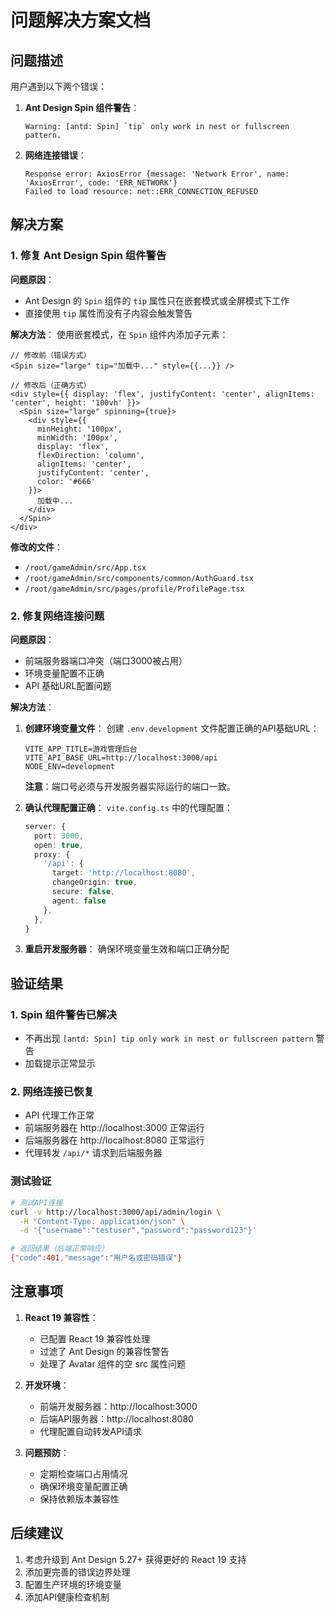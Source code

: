 # 问题解决方案文档

## 问题描述

用户遇到以下两个错误：

1. **Ant Design Spin 组件警告**：
   ```
   Warning: [antd: Spin] `tip` only work in nest or fullscreen pattern.
   ```

2. **网络连接错误**：
   ```
   Response error: AxiosError {message: 'Network Error', name: 'AxiosError', code: 'ERR_NETWORK'}
   Failed to load resource: net::ERR_CONNECTION_REFUSED
   ```

## 解决方案

### 1. 修复 Ant Design Spin 组件警告

**问题原因**：
- Ant Design 的 `Spin` 组件的 `tip` 属性只在嵌套模式或全屏模式下工作
- 直接使用 `tip` 属性而没有子内容会触发警告

**解决方法**：
使用嵌套模式，在 `Spin` 组件内添加子元素：

```tsx
// 修改前（错误方式）
<Spin size="large" tip="加载中..." style={{...}} />

// 修改后（正确方式）
<div style={{ display: 'flex', justifyContent: 'center', alignItems: 'center', height: '100vh' }}>
  <Spin size="large" spinning={true}>
    <div style={{ 
      minHeight: '100px', 
      minWidth: '100px',
      display: 'flex',
      flexDirection: 'column',
      alignItems: 'center',
      justifyContent: 'center',
      color: '#666'
    }}>
      加载中...
    </div>
  </Spin>
</div>
```

**修改的文件**：
- `/root/gameAdmin/src/App.tsx`
- `/root/gameAdmin/src/components/common/AuthGuard.tsx`
- `/root/gameAdmin/src/pages/profile/ProfilePage.tsx`

### 2. 修复网络连接问题

**问题原因**：
- 前端服务器端口冲突（端口3000被占用）
- 环境变量配置不正确
- API 基础URL配置问题

**解决方法**：

1. **创建环境变量文件**：
   创建 `.env.development` 文件配置正确的API基础URL：
   ```env
   VITE_APP_TITLE=游戏管理后台
   VITE_API_BASE_URL=http://localhost:3000/api
   NODE_ENV=development
   ```
   
   **注意**：端口号必须与开发服务器实际运行的端口一致。

2. **确认代理配置正确**：
   `vite.config.ts` 中的代理配置：
   ```ts
   server: {
     port: 3000,
     open: true,
     proxy: {
       '/api': {
         target: 'http://localhost:8080',
         changeOrigin: true,
         secure: false,
         agent: false
       },
     },
   }
   ```

3. **重启开发服务器**：
   确保环境变量生效和端口正确分配

## 验证结果

### 1. Spin 组件警告已解决
- 不再出现 `[antd: Spin] tip only work in nest or fullscreen pattern` 警告
- 加载提示正常显示

### 2. 网络连接已恢复
- API 代理工作正常
- 前端服务器在 http://localhost:3000 正常运行
- 后端服务器在 http://localhost:8080 正常运行
- 代理转发 `/api/*` 请求到后端服务器

### 测试验证
```bash
# 测试API连接
curl -v http://localhost:3000/api/admin/login \
  -H "Content-Type: application/json" \
  -d '{"username":"testuser","password":"password123"}'

# 返回结果（后端正常响应）
{"code":401,"message":"用户名或密码错误"}
```

## 注意事项

1. **React 19 兼容性**：
   - 已配置 React 19 兼容性处理
   - 过滤了 Ant Design 的兼容性警告
   - 处理了 Avatar 组件的空 src 属性问题

2. **开发环境**：
   - 前端开发服务器：http://localhost:3000
   - 后端API服务器：http://localhost:8080
   - 代理配置自动转发API请求

3. **问题预防**：
   - 定期检查端口占用情况
   - 确保环境变量配置正确
   - 保持依赖版本兼容性

## 后续建议

1. 考虑升级到 Ant Design 5.27+ 获得更好的 React 19 支持
2. 添加更完善的错误边界处理
3. 配置生产环境的环境变量
4. 添加API健康检查机制